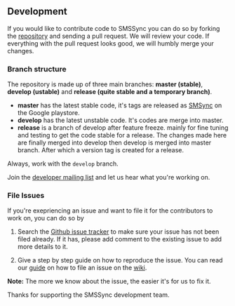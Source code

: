 ## Development

If you would like to contribute code to SMSSync you can do so by forking the [repository][1] and sending a pull request. We will review your code. If everything with the pull request looks good, we will humbly merge your changes.

### Branch structure

The repository is made up of three main branches: **master (stable)**, **develop (ustable)** and **release (quite stable and a temporary branch)**.

* **master** has the latest stable code, it's tags are released as [SMSync][1] on the Google playstore.
* **develop** has the latest unstable code. It's codes are merge into master.
* **release** is a branch of develop after feature freeze. mainly for fine tuning and testing to get the code stable for a release. The changes made here are finally merged into develop then develop is merged into master branch. After which a version tag is created for a release.

Always, work with the `develop` branch.

Join the [developer mailing list][2] and let us hear what you're working on.

### File Issues

If you're exepriencing an issue and want to file it for the contributors to work on, you can do so by

1. Search the [Github issue tracker][3] to make sure your issue has not been filed already. If it has, please add comment to the existing issue to add more details to it.

2. Give a step by step guide on how to reproduce the issue. You can read our [guide][4] on how to file an issue on the [wiki][4]. 

**Note:** The more we know about the issue, the easier it's for us to fix it.

Thanks for supporting the SMSSync development team.

[1]: https://github.com/ushahidi/SMSSync
[2]: http://list.ushahidi.com
[3]: https://github.com/ushahidi/SMSSync/issues
[4]: https://wiki.ushahidi.com/display/WIKI/Report+a+bug
